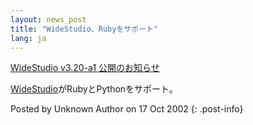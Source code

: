 ```yaml
---
layout: news_post
title: "WideStudio、Rubyをサポート"
lang: ja
---
```


[WideStudio v3.20-a1 公開のお知らせ][1]

[WideStudio][2]がRubyとPythonをサポート。

Posted by Unknown Author on 17 Oct 2002
{: .post-info}



[1]: http://www.zoi.to/~zoi/widestudio/ml/200205-/msg00690.html 
[2]: http://www.widestudio.org/ 
